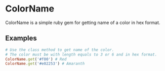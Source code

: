 # ColorName
ColorName is a simple ruby gem for getting name of a color in hex format.

## Examples
```ruby
# Use the class method to get name of the color. 
# The color must be with length equals to 3 or 6 and in hex format.
ColorName.get('#f00') # Red
ColorName.get('#e02253') # Amaranth
```
